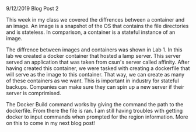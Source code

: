 9/12/2019 Blog Post 2

This week in my class we covered the diffrences between a container and an image. An image is a snapshot of the OS that contains the file directories and is stateless. In comparison, a container is a stateful instance of an image.

The diffrence between images and containers was shown in Lab 1. In this lab we created a docker container that hosted a lamp server. This server served an application that was taken from csun's server called affinity. After having created this container, we were tasked with creating a dockerfile that will serve as the image to this container. That way, we can create as many of these containers as we want. This is important in industry for stateful backups. Companies can make sure they can spin up a new server if their server is comprimised.

The Docker Build command works by giving the command the path to the dockerfile. From there the file is ran. I am still having troubles with getting docker to input commands when prompted for the region information. More on this to come in my next blog post! 

[jekyll-docs]: https://jekyllrb.com/docs/home
[jekyll-gh]:   https://github.com/jekyll/jekyll
[jekyll-talk]: https://talk.jekyllrb.com/
